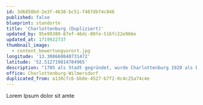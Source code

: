 ```yaml
---
id: 3d6858bd-2e3f-4638-bc51-f487dbf4c846
published: false
blueprint: standorte
title: 'Charlottenburg (Dupliziert)'
updated_by: 95e99389-87ef-46dc-89fe-516fc22e966e
updated_at: 1719922737
thumbnail_image:
  - content_bewertungvorort.jpg
longitude: '13.308660840731472'
latitude: '52.512719814784965'
description: "1705 als Stadt gegründet, wurde Charlottenburg 1920 als Bezirk nach Groß-Berlin eingemeindet. Im Zuge der Verwaltungsreform 2001 und der Fusion mit dem damaligen Bezirk Wilmersdorf wurde Charlottenburg zum Ortsteil, der dennoch viel bietet. Gründerzeitviertel wie der Klausenerplatz (oder Danckelmannkiez) oder die Altstadt Charlottenburg blieben im Zweiten Weltkrieg beinahe unzerstört. Zwischen Schloss Charlottenburg und Lietzensee mit Einkaufsstraßen wie dem berühmten Ku'damm und der bodenständigeren Wilmersdorfer Straße, mit denkmalgeschützten Bürogebäuden wie dem Bikini-Haus oder dem Atrium Berlin, wohnt man hier mondän und entsprechend teuer. Die Technische Universität Berlin sowie die Universität der Künste liegen ebenfalls im Ortsteil, der, zentral gelegen, eine hervorragende Verkehrsanbindung an die gesamte Metropole hat."
office: Charlottenburg-Wilmersdorf
duplicated_from: a130cfc6-bb0e-4527-b7f2-0c4c25a74c4e
---
```

Lorem Ipsum dolor sit amte